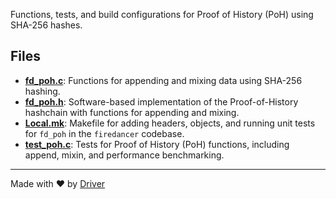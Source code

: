 <!--------------------------------------------------------------------------------->
<!-- IMPORTANT: This file is auto-generated by Driver (https://driver.ai). -------->
<!-- Manual edits may be overwritten on future commits. --------------------------->
<!--------------------------------------------------------------------------------->

Functions, tests, and build configurations for Proof of History (PoH) using SHA-256 hashes.


## Files
- **[fd_poh.c](fd_poh.c.md)**: Functions for appending and mixing data using SHA-256 hashing.
- **[fd_poh.h](fd_poh.h.md)**: Software-based implementation of the Proof-of-History hashchain with functions for appending and mixing.
- **[Local.mk](Local.mk.md)**: Makefile for adding headers, objects, and running unit tests for `fd_poh` in the `firedancer` codebase.
- **[test_poh.c](test_poh.c.md)**: Tests for Proof of History (PoH) functions, including append, mixin, and performance benchmarking.

---
Made with ❤️ by [Driver](https://www.driver.ai/)